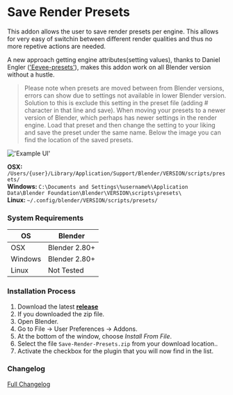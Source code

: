 # Save Render Presets

This addon allows the user to save render presets per engine. This allows for very easy of switchin between different render qualities and thus no more repetive actions are needed.

A new approach getting engine attributes(setting values), thanks to Daniel Engler (['Eevee-presets'](https://github.com/danielenger/Eevee-Presets/)), makes this addon work on all Blender version without a hustle.

>Please note when presets are moved between from Blender versions, errors can show due to settings not available in lower Blender version. Solution to this is exclude this setting in the preset file (adding # character in that line and save). When moving your presets to a newer version of Blender, which perhaps has newer settings in the render engine. Load that preset and then change the setting to your liking and save the preset under the same name. Below the image you can find the location of the saved presets.


!['Example UI'](https://raw.githubusercontent.com/wiki/schroef/Save-Render-Presets/images/save-render-presets-v003.png?20211116)

<b>OSX: </b>```/Users/{user}/Library/Application/Support/Blender/VERSION/scripts/presets/``` <br>
<b>Windows: </b>```C:\Documents and Settings\%username%\Application Data\Blender Foundation\Blender\VERSION\scripts\presets\``` <br>
<b>Linux: </b>```~/.config/blender/VERSION/scripts/presets/``` <br>


### System Requirements

| **OS** | **Blender** |
| ------------- | ------------- |
| OSX | Blender 2.80+ |
| Windows | Blender 2.80+ |
| Linux | Not Tested |


### Installation Process

1. Download the latest <b>[release](https://github.com/schroef/Save-Render-Presets/releases/)</b>
2. If you downloaded the zip file.
3. Open Blender.
4. Go to File -> User Preferences -> Addons.
5. At the bottom of the window, choose *Install From File*.
6. Select the file `Save-Render-Presets.zip` from your download location..
7. Activate the checkbox for the plugin that you will now find in the list.


### Changelog
[Full Changelog](CHANGELOG.md)

<!--
- Fill in data
 -
 -
-->

